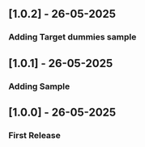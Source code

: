 ## [1.0.2] - 26-05-2025
### Adding Target dummies sample

## [1.0.1] - 26-05-2025
### Adding Sample

## [1.0.0] - 26-05-2025
### First Release